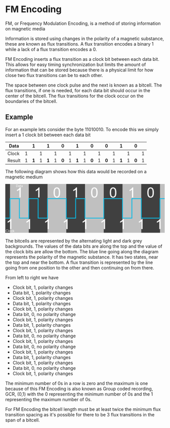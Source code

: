 # FM Encoding

FM, or Frequency Modulation Encoding, is a method of storing information on magnetic media

Information is stored using changes in the polarity of a magnetic substance, these are known as flux transitions.
A flux transition encodes a binary 1 while a lack of a flux transition encodes a 0.

FM Encoding inserts a flux transition as a clock bit between each data bit. This allows for easy timing synchronization but limits the 
amount of information that can be stored because there is a physical limit for how close two flux transitions can be to
each other.

The space between one clock pulse and the next is known as a bitcell. The flux transitions, if one is needed, for each data bit should
occur in the center of the bitcell. The flux transitions for the clock occur on the boundaries of the bitcell.

## Example

For an example lets consider the byte 11010010. To encode this we simply insert a 1 clock bit between each data bit

| Data   |   |   1   |   |   1   |   |   0   |   |   1   |   |   0   |   |   0   |   |   1   |   |   0   |   |
| ---    | :---: | :---: | :---: | :---: | :---: | :---: | :---: | :---: | :---: | :---: | :---: | :---: | :---: | :---: | :---: | :---: | :---: |
| Clock  | 1 |       | 1 |       | 1 |       | 1 |       | 1 |       | 1 |       | 1 |       | 1 |       | 1 |
| Result | 1 | **1** | 1 | **1** | 1 | **0** | 1 | **1** | 1 | **0** | 1 | **0** | 1 | **1** | 1 | **0** | 1 |

The following diagram shows how this data would be recorded on a magnetic medium

![A diagram showing how the byte 11010010 is stored with FM Encoding](Diagrams/FM_Data.svg)

The bitcells are represented by the alternating light and dark grey backgrounds. The values of the data bits are along the top and the
value of the clock bits are allow the bottom. The blue line going along the diagram represents the polarity of the magnetic substance.
It has two states, near the top and near the bottom. A flux transition is represented by the line going from one position to the other
and then continuing on from there. 

From left to right we have

* Clock bit, 1, polarity changes
* Data bit, 1, polarity changes
* Clock bit, 1, polarity changes
* Data bit, 1, polarity changes
* Clock bit, 1, polarity changes
* Data bit, 0, no polarity change
* Clock bit, 1, polarity changes
* Data bit, 1, polarity changes
* Clock bit, 1, polarity changes
* Data bit, 0, no polarity change
* Clock bit, 1, polarity changes
* Data bit, 0, no polarity change
* Clock bit, 1, polarity changes
* Data bit, 1, polarity changes
* Clock bit, 1, polarity changes
* Data bit, 0, no polarity change
* Clock bit, 1, polarity changes

The minimum number of 0s in a row is zero and the maximum is one because of this FM Encoding is also known as Group coded recording, GCR,
(0,1) with the 0 representing the minimum number of 0s and the 1 representing the maximum number of 0s.

For FM Encoding the bitcell length must be at least twice the minimum flux transition spacing as it's possible for there to be 3 flux
transitions in the span of a bitcell.
